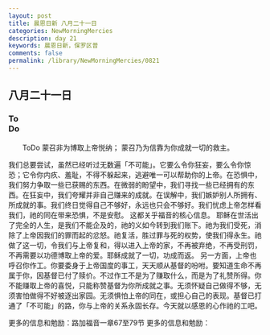 ```yaml
---
layout: post
title: 晨恩日新 八月二十一日
categories: NewMorningMercies
description: day 21
keywords: 晨恩日新，保罗区普
comments: false
permalink: /library/NewMorningMercies/0821
---
```


## 八月二十一日

### To <br> Do

&emsp;&emsp;ToDo
蒙召非为博取上帝悦纳；
蒙召乃为信靠为你成就一切的救主。
 
我们总要尝试，虽然已经听过无数遍「不可能」。它要么令你狂妄，要么令你惊恐；它令你内疚、羞耻，不得不躲起来，逃避唯一可以帮助你的上帝。在恐惧中，我们努力争取一些已获赐的东西。在微弱的盼望中，我们寻找一些已经拥有的东西。在狂妄中，我们夸耀并非自己赚来的成就。在误解中，我们嫉妒别人所拥有、所成就的事。我们终日觉得自己不够好，永远也只会不够好。我们忧虑上帝怎样看我们，祂的同在带来恐惧，不是安慰。
这都关乎福音的核心信息。
耶稣在世活出了完全的人生，是我们不能企及的，祂的义如今转到我们账下。祂为我们受死，消除了上帝因我们的罪而起的忿怒。祂复活，胜过罪与死的权势，使我们得永生。祂做了这一切，令我们与上帝复和，得以进入上帝的家，不再被弃绝，不再受刑罚，不再需要以功德博取上帝的爱。耶稣成就了一切，功成而返。
另一方面，上帝也呼召你作工。你要委身于上帝国度的事工，天天顺从基督的吩咐。要知道生命不再属于你，因基督已付了赎价。不过作工不是为了赚取什么，而是为了礼赞所得。你不能赚取上帝的喜悦，只能称赞基督为你所成就之事。无须怀疑自己做得不够，无须害怕做得不好被逐出家园。无须惧怕上帝的同在，或担心自己的表现。基督已打通了「不可能」的路，你与上帝的关系永固长存。今天就以感恩的心作祂的工吧。
 
更多的信息和勉励：路加福音一章67至79节
更多的信息和勉励：[]()
